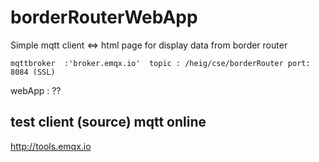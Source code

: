 # borderRouterWebApp

Simple mqtt client <=> html page for display data from border router 

  `mqttbroker  :'broker.emqx.io' 
  topic : /heig/cse/borderRouter
  port: 8084 (SSL)`

webApp : ??


## test client (source) mqtt online
http://tools.emqx.io
